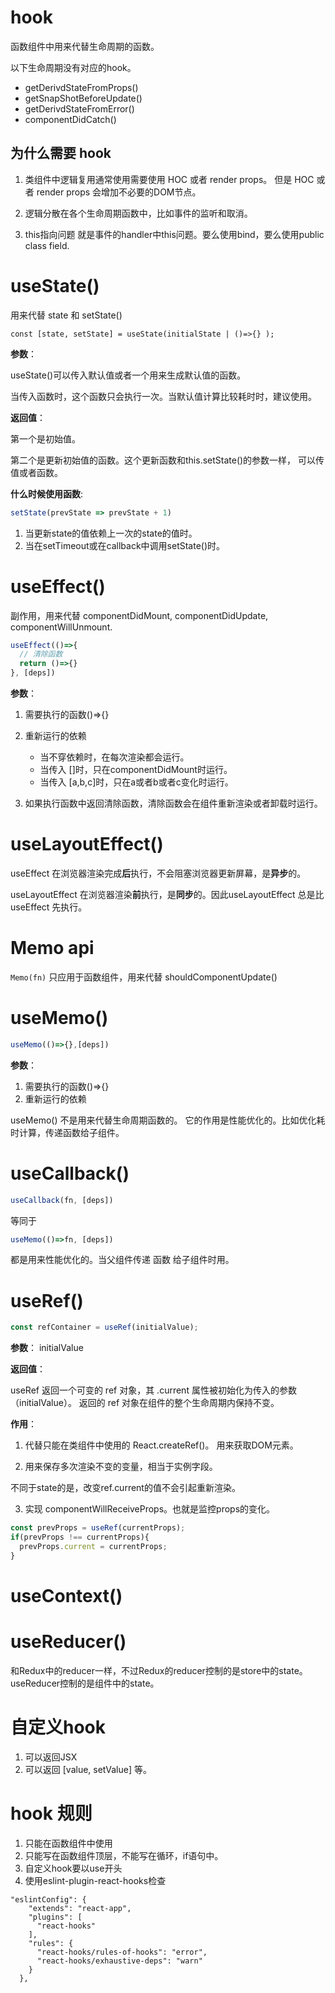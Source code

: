 # hook
函数组件中用来代替生命周期的函数。

以下生命周期没有对应的hook。

- getDerivdStateFromProps()
- getSnapShotBeforeUpdate()
- getDerivdStateFromError()
- componentDidCatch()

## 为什么需要 hook

1. 类组件中逻辑复用通常使用需要使用 HOC 或者 render props。
但是  HOC 或者 render props 会增加不必要的DOM节点。

2. 逻辑分散在各个生命周期函数中，比如事件的监听和取消。

3. this指向问题
就是事件的handler中this问题。要么使用bind，要么使用public class field.

# useState()

用来代替 state 和 setState()

```
const [state, setState] = useState(initialState | ()=>{} );
```

**参数**：

useState()可以传入默认值或者一个用来生成默认值的函数。

当传入函数时，这个函数只会执行一次。当默认值计算比较耗时时，建议使用。

**返回值**：

第一个是初始值。

第二个是更新初始值的函数。这个更新函数和this.setState()的参数一样，
可以传值或者函数。

**什么时候使用函数**:
```js
setState(prevState => prevState + 1)
```
1. 当更新state的值依赖上一次的state的值时。
2. 当在setTimeout或在callback中调用setState()时。


# useEffect()

副作用，用来代替 componentDidMount, componentDidUpdate, componentWillUnmount.

```jsx
useEffect(()=>{
  // 清除函数
  return ()=>{}
}, [deps])
```

**参数**：
1. 需要执行的函数()=>{}
2. 重新运行的依赖
   
   - 当不穿依赖时，在每次渲染都会运行。
   - 当传入 []时，只在componentDidMount时运行。
   - 当传入 [a,b,c]时，只在a或者b或者c变化时运行。

3. 如果执行函数中返回清除函数，清除函数会在组件重新渲染或者卸载时运行。 

# useLayoutEffect()

useEffect 在浏览器渲染完成**后**执行，不会阻塞浏览器更新屏幕，是**异步**的。

useLayoutEffect 在浏览器渲染**前**执行，是**同步**的。因此useLayoutEffect 总是比 useEffect 先执行。


# Memo api

```Memo(fn)```
只应用于函数组件，用来代替 shouldComponentUpdate()

# useMemo()

```jsx
useMemo(()=>{},[deps])
```
**参数**：
1. 需要执行的函数()=>{}
2. 重新运行的依赖

useMemo() 不是用来代替生命周期函数的。
它的作用是性能优化的。比如优化耗时计算，传递函数给子组件。

# useCallback()
```jsx
useCallback(fn, [deps])
```
等同于
```jsx
useMemo(()=>fn, [deps])
```
都是用来性能优化的。当父组件传递 函数 给子组件时用。

# useRef()
```jsx
const refContainer = useRef(initialValue);
```
**参数**：
initialValue

**返回值**：

useRef 返回一个可变的 ref 对象，其 .current 属性被初始化为传入的参数（initialValue）。
返回的 ref 对象在组件的整个生命周期内保持不变。

**作用**：
1. 代替只能在类组件中使用的 React.createRef()。
 用来获取DOM元素。
 
2. 用来保存多次渲染不变的变量，相当于实例字段。

不同于state的是，改变ref.current的值不会引起重新渲染。

3. 实现 componentWillReceiveProps。也就是监控props的变化。

```jsx
const prevProps = useRef(currentProps);
if(prevProps !== currentProps){
  prevProps.current = currentProps;
}
```

# useContext()

# useReducer()
和Redux中的reducer一样，不过Redux的reducer控制的是store中的state。
useReducer控制的是组件中的state。

# 自定义hook
1. 可以返回JSX
2. 可以返回 [value, setValue] 等。

# hook 规则
1. 只能在函数组件中使用
2. 只能写在函数组件顶层，不能写在循环，if语句中。
3. 自定义hook要以use开头
4. 使用eslint-plugin-react-hooks检查
```
"eslintConfig": {
    "extends": "react-app",
    "plugins": [
      "react-hooks"
    ],
    "rules": {
      "react-hooks/rules-of-hooks": "error",
      "react-hooks/exhaustive-deps": "warn"
    }
  },
```





